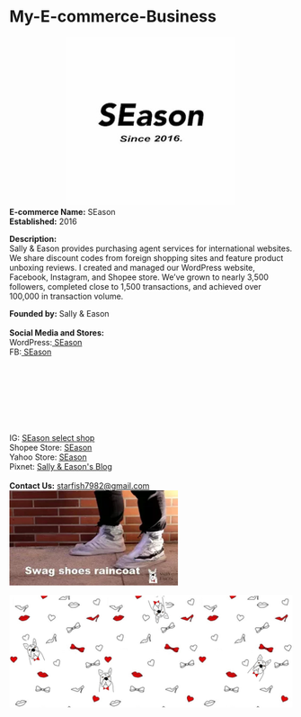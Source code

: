 # My-E-commerce-Business

<div align="center">
  <img src="https://raw.githubusercontent.com/starfish7982-crypto/My-E-commerce-Business/main/Smaller%20Brand%20LOGO%20SEason.jpg" alt="Brand LOGO" width="300">
</div>
<b>E-commerce Name:</b> SEason <br>
<b>Established:</b> 2016

<b>Description:</b><br>
Sally & Eason provides purchasing agent services for international websites. We share discount codes from foreign shopping sites and feature product unboxing reviews. I created and managed our WordPress website, Facebook, Instagram, and Shopee store. We’ve grown to nearly 3,500 followers, completed close to 1,500 transactions, and achieved over 100,000 in transaction volume.

<b>Founded by:</b> Sally & Eason
<br>
<br>
<b>Social Media and Stores:</b>
<br>
WordPress:<a target="_blank" href="https://slyesn.wordpress.com/"> SEason</a><br>
FB:<a target="_blank" href="https://www.facebook.com/sallyeason1988/"> SEason</a><br>
IG: <a target="_blank" rel="noopener" href="https://www.instagram.com/sallyeasontw/"><span class="screen-reader-text">SEason select shop</span><svg class="icon icon-instagram" aria-hidden="true" role="img"> <use href="#icon-instagram" xlink:href="#icon-instagram"></use> </svg></a><br>
Shopee Store: <a target="_blank" href="http://shopee.tw/veasonv">SEason</a><br>
Yahoo Store: <a target="_blank" href="https://tw.bid.yahoo.com/booth/%E8%8E%8E%E8%8E%89%E4%BC%8A%E6%A3%AE%E3%80%90S%E2%94%82E%E3%80%91store-Y6397687657?bfe=1">SEason</a><br>
Pixnet: <a target="_blank" href="http://starfish7982.pixnet.net/blog">Sally &amp; Eason's Blog</a><br>
<br>
<b>Contact Us:</b> <a target="_blank">starfish7982@gmail.com</a><br>
<img src="https://github.com/starfish7982-crypto/My-E-commerce-Business/blob/main/Youtube.png?raw=true" alt="Product" width="300">
<div align="center">
  <img src="https://github.com/starfish7982-crypto/My-E-commerce-Business/blob/main/Business%20Card%20-%20Stickers%20-%20QR%20code/Style1.png?raw=true" alt="Background">
</div>
